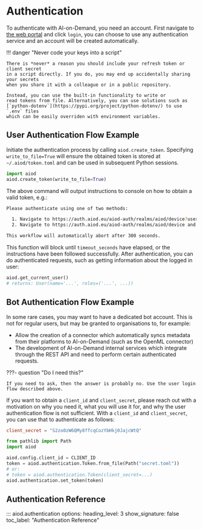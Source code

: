 # Authentication

To authenticate with AI-on-Demand, you need an account.
First navigate to [the web portal](https://aiod.eu/) and click `login`, you can choose
to use any authentication service and an account will be created automatically.

!!! danger "Never code your keys into a script"

    There is *never* a reason you should include your refresh token or client secret
    in a script directly. If you do, you may end up accidentally sharing your secrets
    when you share it with a colleague or in a public repository.
    
    Instead, you can use the built-in functionality to write or
    read tokens from file. Alternatively, you can use solutions such as 
    [`python-dotenv`](https://pypi.org/project/python-dotenv/) to use `.env` files 
    which can be easily overriden with environment variables.

## User Authentication Flow Example

Initiate the authentication process by calling `aiod.create_token`. Specifying 
`write_to_file=True` will ensure the obtained token is stored at `~/.aiod/token.toml`
and can be used in subsequent Python sessions.

```python title="Initiate Authentication"
import aiod
aiod.create_token(write_to_file=True)
```
The above command will output instructions to console on how to obtain a valid token, e.g.:

```bash title="Instructions in the Console"
Please authenticate using one of two methods:

  1. Navigate to https://auth.aiod.eu/aiod-auth/realms/aiod/device?user_code=ACBC-ARFZ
  2. Navigate to https://auth.aiod.eu/aiod-auth/realms/aiod/device and enter code ACBC-ARFZ

This workflow will automatically abort after 300 seconds.
```

This function will block until `timeout_seconds` have elapsed, or the
instructions have been followed successfully. After authentication, you can do authenticated
requests, such as getting information about the logged in user:

```python
aiod.get_current_user()
# returns: User(name='...', roles=('...', ...))
```


## Bot Authentication Flow Example
In some rare cases, you may want to have a dedicated bot account. 
This is not for regular users, but may be granted to organisations to, for example:

 - Allow the creation of a connector which automatically syncs metadata from their platforms to AI-on-Demand (such as the OpenML connector)
 - The development of AI-on-Demand internal services which integrate through the REST API and need to perform certain authenticated requests.

???- question "Do I need this?"

    If you need to ask, then the answer is probably no. Use the user login flow described above.

If you want to obtain a `client_id` and `client_secret`, please reach out with a motivation on why you need it, 
what you will use it for, and why the user authentication flow is not sufficient.
With a `client_id` and `client_secret`, you can use that to authenticate as follows:

```toml title="secret.toml"
client_secret = "S2zo0zW6QMy8ffcqCozYbHkj0JajcWtQ"
```

```python
from pathlib import Path
import aiod

aiod.config.client_id = CLIENT_ID
token = aiod.authentication.Token.from_file(Path("secret.toml"))
# or:
# token = aiod.authentication.Token(client_secret=...)
aiod.authentication.set_token(token)
```

## Authentication Reference
::: aiod.authentication
    options:
      heading_level: 3
      show_signature: false
      toc_label: "Authentication Reference"
